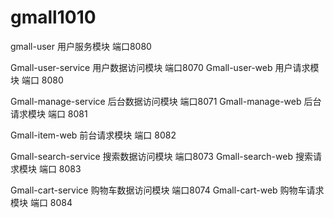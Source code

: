 # gmall1010

gmall-user  用户服务模块 端口8080

Gmall-user-service 用户数据访问模块 端口8070
Gmall-user-web     用户请求模块 端口 8080

Gmall-manage-service 后台数据访问模块 端口8071
Gmall-manage-web     后台请求模块 端口 8081

Gmall-item-web     前台请求模块 端口 8082

Gmall-search-service 搜索数据访问模块 端口8073
Gmall-search-web     搜索请求模块 端口 8083

Gmall-cart-service 购物车数据访问模块 端口8074
Gmall-cart-web     购物车请求模块 端口 8084

